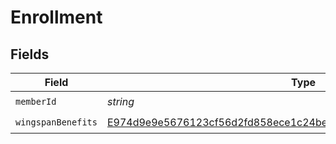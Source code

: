 # Enrollment


## Fields

| Field                                                                                                                                                       | Type                                                                                                                                                        | Required                                                                                                                                                    | Description                                                                                                                                                 |
| ----------------------------------------------------------------------------------------------------------------------------------------------------------- | ----------------------------------------------------------------------------------------------------------------------------------------------------------- | ----------------------------------------------------------------------------------------------------------------------------------------------------------- | ----------------------------------------------------------------------------------------------------------------------------------------------------------- |
| `memberId`                                                                                                                                                  | *string*                                                                                                                                                    | :heavy_check_mark:                                                                                                                                          | N/A                                                                                                                                                         |
| `wingspanBenefits`                                                                                                                                          | [E974d9e9e5676123cf56d2fd858ece1c24be8be15b96a100963b7cb1afada329](../../models/shared/e974d9e9e5676123cf56d2fd858ece1c24be8be15b96a100963b7cb1afada329.md) | :heavy_check_mark:                                                                                                                                          | N/A                                                                                                                                                         |